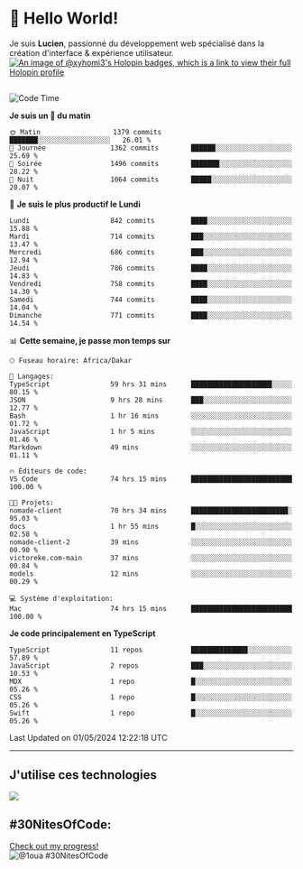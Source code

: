 # 👋 Hello World!

Je suis **Lucien**, passionné du développement web spécialisé dans la création d'interface & expérience utilisateur.
[![An image of @xyhomi3's Holopin badges, which is a link to view their full Holopin profile](https://holopin.me/xyhomi3)](https://holopin.io/@xyhomi3)

##

<!--START_SECTION:waka-->
![Code Time](http://img.shields.io/badge/Code%20Time-1%2C106%20hrs%2050%20mins-blue)

**Je suis un 🐤 du matin** 

```text
🌞 Matin                  1379 commits        ███████░░░░░░░░░░░░░░░░░░   26.01 % 
🌆 Journée                1362 commits        ██████░░░░░░░░░░░░░░░░░░░   25.69 % 
🌃 Soirée                 1496 commits        ███████░░░░░░░░░░░░░░░░░░   28.22 % 
🌙 Nuit                   1064 commits        █████░░░░░░░░░░░░░░░░░░░░   20.07 % 
```
📅 **Je suis le plus productif le Lundi** 

```text
Lundi                    842 commits         ████░░░░░░░░░░░░░░░░░░░░░   15.88 % 
Mardi                    714 commits         ███░░░░░░░░░░░░░░░░░░░░░░   13.47 % 
Mercredi                 686 commits         ███░░░░░░░░░░░░░░░░░░░░░░   12.94 % 
Jeudi                    786 commits         ████░░░░░░░░░░░░░░░░░░░░░   14.83 % 
Vendredi                 758 commits         ████░░░░░░░░░░░░░░░░░░░░░   14.30 % 
Samedi                   744 commits         ████░░░░░░░░░░░░░░░░░░░░░   14.04 % 
Dimanche                 771 commits         ████░░░░░░░░░░░░░░░░░░░░░   14.54 % 
```


📊 **Cette semaine, je passe mon temps sur** 

```text
🕑︎ Fuseau horaire: Africa/Dakar

💬 Langages: 
TypeScript               59 hrs 31 mins      ████████████████████░░░░░   80.15 % 
JSON                     9 hrs 28 mins       ███░░░░░░░░░░░░░░░░░░░░░░   12.77 % 
Bash                     1 hr 16 mins        ░░░░░░░░░░░░░░░░░░░░░░░░░   01.72 % 
JavaScript               1 hr 5 mins         ░░░░░░░░░░░░░░░░░░░░░░░░░   01.46 % 
Markdown                 49 mins             ░░░░░░░░░░░░░░░░░░░░░░░░░   01.11 % 

🔥 Éditeurs de code: 
VS Code                  74 hrs 15 mins      █████████████████████████   100.00 % 

🐱‍💻 Projets: 
nomade-client            70 hrs 34 mins      ████████████████████████░   95.03 % 
docs                     1 hr 55 mins        █░░░░░░░░░░░░░░░░░░░░░░░░   02.58 % 
nomade-client-2          39 mins             ░░░░░░░░░░░░░░░░░░░░░░░░░   00.90 % 
victoreke.com-main       37 mins             ░░░░░░░░░░░░░░░░░░░░░░░░░   00.84 % 
models                   12 mins             ░░░░░░░░░░░░░░░░░░░░░░░░░   00.29 % 

💻 Système d'exploitation: 
Mac                      74 hrs 15 mins      █████████████████████████   100.00 % 
```

**Je code principalement en TypeScript** 

```text
TypeScript               11 repos            ██████████████░░░░░░░░░░░   57.89 % 
JavaScript               2 repos             ███░░░░░░░░░░░░░░░░░░░░░░   10.53 % 
MDX                      1 repo              █░░░░░░░░░░░░░░░░░░░░░░░░   05.26 % 
CSS                      1 repo              █░░░░░░░░░░░░░░░░░░░░░░░░   05.26 % 
Swift                    1 repo              █░░░░░░░░░░░░░░░░░░░░░░░░   05.26 % 
```




 Last Updated on 01/05/2024 12:22:18 UTC
<!--END_SECTION:waka-->
---

## J'utilise ces technologies

<p align="left">
  <a href="https://skillicons.dev">
    <img src="https://skillicons.dev/icons?i=ts,js,md,scss,tailwind,react,redux,docker,express,astro,vite,nextjs,vercel,figma,ableton" />
  </a>
</p>

## #30NitesOfCode:
  [Check out my progress!](https://www.codedex.io/@1oua/30-nites-of-code)  
  ![@1oua #30NitesOfCode](https://www.codedex.io/api/petStatus?user=1oua)
